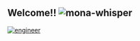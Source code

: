 ## Welcome!! ![mona-whisper](https://user-images.githubusercontent.com/43776161/147342546-b25ca2d8-028a-4b2d-86c5-4a40546f4bdf.gif)

[![engineer](https://user-images.githubusercontent.com/43776161/147341833-a03fcd63-1cd3-4bc3-9f0b-4fd46df81ab5.png)](https://wed.dev/)

